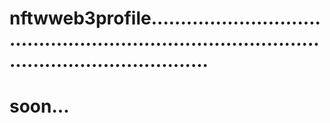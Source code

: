 # nftwweb3profile....................................................................................................................
# soon...

